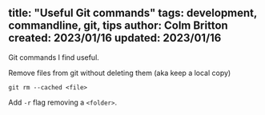 title: "Useful Git commands"
tags: development, commandline, git, tips
author: Colm Britton
created: 2023/01/16
updated: 2023/01/16
--------------------

Git commands I find useful.

Remove files from git without deleting them (aka keep a local copy)

```
git rm --cached <file>
```

Add `-r` flag removing a `<folder>`.

